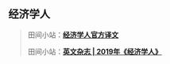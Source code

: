 ## 经济学人

> 田间小站：[**经济学人官方译文**](https://www.tianfateng.cn/tag/economist-official-translation-digest)
>
> 田间小站：[**英文杂志 | 2019年《经济学人》**](https://www.tianfateng.cn/7399.html)


